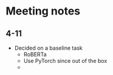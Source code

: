 # Meeting notes

## 4-11

- Decided on a baseline task
  - RoBERTa
  - Use PyTorch since out of the box
  - 
